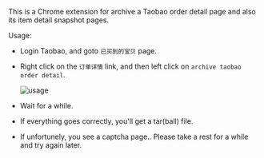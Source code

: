 This is a Chrome extension for archive a Taobao order detail page and also its item detail snapshot pages.

Usage:

  * Login Taobao, and goto `已买到的宝贝` page.

  * Right click on the `订单详情` link, and then left click on `archive taobao order detail`.

    ![usage](https://cindylinz.github.io/Chrome-TaobaoOrderDetailArchiver/usage.jpg)

  * Wait for a while.

  * If everything goes correctly, you'll get a tar(ball) file.

  * If unfortunely, you see a captcha page.. Please take a rest for a while and try again later.
